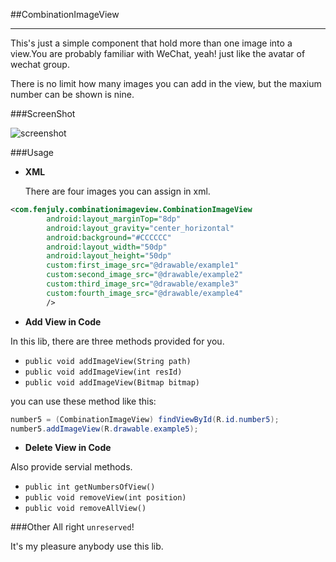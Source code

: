 ##CombinationImageView

---

This's just a simple component that hold more than one image into a view.You are probably familiar with WeChat, yeah! just like the avatar of wechat group.

 There is no limit how many images you can add in the view, but the maxium number can be shown is nine. 
 
 
###ScreenShot

![screenshot](http://i.imgur.com/EFkbKMW.jpg)

###Usage

* **XML**
 
  There are four images you can assign in xml.
  
```xml
<com.fenjuly.combinationimageview.CombinationImageView
        android:layout_marginTop="8dp"
        android:layout_gravity="center_horizontal"
        android:background="#CCCCCC"
        android:layout_width="50dp"
        android:layout_height="50dp"
        custom:first_image_src="@drawable/example1"
        custom:second_image_src="@drawable/example2"
        custom:third_image_src="@drawable/example3"
        custom:fourth_image_src="@drawable/example4"
        />
```

* **Add View in Code**

In this lib, there are three methods provided for you.
 
 * ```public void addImageView(String path)```
 * ```public void addImageView(int resId)```
 * ```public void addImageView(Bitmap bitmap)```
 
you can use these method like this:
  
  ```java
  number5 = (CombinationImageView) findViewById(R.id.number5);
  number5.addImageView(R.drawable.example5);
  ```  
	 
* **Delete View in Code**
  
Also provide servial methods.

* ```public int getNumbersOfView()``` 
* ```public void removeView(int position)```
* ```public void removeAllView()```


###Other
All right `unreserved`!

It's my pleasure anybody use this lib.


